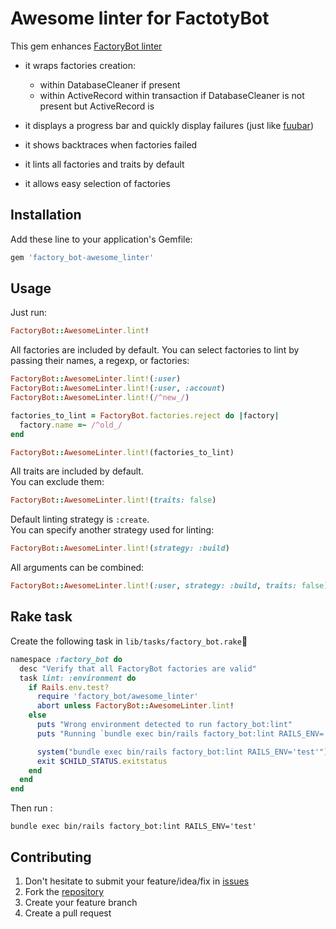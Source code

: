 # Awesome linter for FactotyBot

This gem enhances [FactoryBot linter](https://github.com/thoughtbot/factory_bot/blob/master/GETTING_STARTED.md#linting-factories)

* it wraps factories creation:
  * within DatabaseCleaner if present
  * within ActiveRecord within transaction if DatabaseCleaner is not present but ActiveRecord is

* it displays a progress bar and quickly display failures (just like [fuubar](https://github.com/thekompanee/fuubar))
* it shows backtraces when factories failed
* it lints all factories and traits by default
* it allows easy selection of factories

## Installation

Add these line to your application's Gemfile:

```ruby
gem 'factory_bot-awesome_linter'
```

## Usage

Just run:

```ruby
FactoryBot::AwesomeLinter.lint!
```

All factories are included by default.
You can select factories to lint by passing their names, a regexp, or factories:

```ruby
FactoryBot::AwesomeLinter.lint!(:user)
FactoryBot::AwesomeLinter.lint!(:user, :account)
FactoryBot::AwesomeLinter.lint!(/^new_/)

factories_to_lint = FactoryBot.factories.reject do |factory|
  factory.name =~ /^old_/
end

FactoryBot::AwesomeLinter.lint!(factories_to_lint)
```

All traits are included by default.  
You can exclude them:

```ruby
FactoryBot::AwesomeLinter.lint!(traits: false)
```

Default linting strategy is `:create`.  
You can specify another strategy used for linting:

```ruby
FactoryBot::AwesomeLinter.lint!(strategy: :build)
```

All arguments can be combined:

```ruby
FactoryBot::AwesomeLinter.lint!(:user, strategy: :build, traits: false)
```

## Rake task

Create the following task in `lib/tasks/factory_bot.rake`

```ruby
namespace :factory_bot do
  desc "Verify that all FactoryBot factories are valid"
  task lint: :environment do
    if Rails.env.test?
      require 'factory_bot/awesome_linter'
      abort unless FactoryBot::AwesomeLinter.lint!
    else
      puts "Wrong environment detected to run factory_bot:lint"
      puts "Running `bundle exec bin/rails factory_bot:lint RAILS_ENV='test'` instead"

      system("bundle exec bin/rails factory_bot:lint RAILS_ENV='test'")
      exit $CHILD_STATUS.exitstatus
    end
  end
end
```

Then run :

```
bundle exec bin/rails factory_bot:lint RAILS_ENV='test'
```

## Contributing

1. Don't hesitate to submit your feature/idea/fix in [issues](https://github.com/inkstak/factory_bot-awesome_linter)
2. Fork the [repository](https://github.com/inkstak/factory_bot-awesome_linter)
3. Create your feature branch
4. Create a pull request
